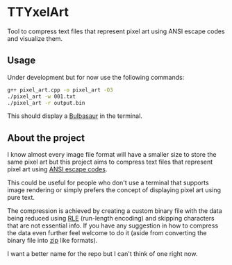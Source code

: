 # TTYxelArt 

Tool to compress text files that represent pixel art using ANSI escape codes and visualize them.

## Usage

Under development but for now use the following commands:

```sh
g++ pixel_art.cpp -o pixel_art -O3
./pixel_art -w 001.txt
./pixel_art -r output.bin
```

This should display a [Bulbasaur](https://github.com/shinya/pokemon-terminal-art/blob/main/fullcolor/bw/001.txt) in the terminal.

## About the project

I know almost every image file format will have a smaller size to store the same pixel art but this project aims to compress text files that represent pixel art using [ANSI escape codes](https://en.wikipedia.org/wiki/ANSI_escape_code).

This could be useful for people who don't use a terminal that supports image rendering or simply prefers the concept of displaying pixel art using pure text.

The compression is achieved by creating a custom binary file with the data being reduced using [RLE](https://en.wikipedia.org/wiki/Run-length_encoding) (run-length encoding) and skipping characters that are not essential info. If you have any suggestion in how to compress the data even further feel welcome to do it (aside from converting the binary file into [zip](https://en.wikipedia.org/wiki/ZIP_(file_format)) like formats).

I want a better name for the repo but I can't think of one right now.
